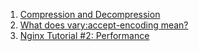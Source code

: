  1. [Compression and Decompression]
 2. [What does vary:accept-encoding mean?]
 3. [Nginx Tutorial #2: Performance]
 
[Compression and Decompression]: https://docs.nginx.com/nginx/admin-guide/web-server/compression/
[Nginx Tutorial #2: Performance]: https://www.netguru.com/codestories/nginx-tutorial-performance
[What does vary:accept-encoding mean?]: https://stackoverflow.com/questions/7848796/what-does-varyaccept-encoding-mean
